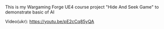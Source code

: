 This is my Wargaming Forge UE4 course project "Hide And Seek Game" to demonstrate basic of AI

Video(ukr):
https://youtu.be/pE2cCq85yQA
